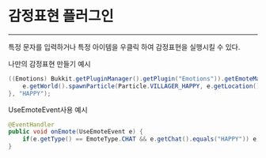 # 감정표현 플러그인
___
특정 문자를 입력하거나 특정 아이템을 우클릭 하여 감정표현을 실행시킬 수 있다.

 나만의 감정표현 만들기 예시
```java
((Emotions) Bukkit.getPluginManager().getPlugin("Emotions")).getEmoteManager().registerEmotion(e -> {
    e.getWorld().spawnParticle(Particle.VILLAGER_HAPPY, e.getLocation(), 100, 0.1, 0.1 ,0.1);
}, "HAPPY");
```
UseEmoteEvent사용 예시
```java
@EventHandler
public void onEmote(UseEmoteEvent e) {
    if(e.getType() == EmoteType.CHAT && e.getChat().equals("HAPPY")) e.setCancelled(true); //감정표현 사용을 취소한다
}
```
